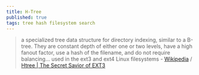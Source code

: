 ```yaml
---
title: H-Tree
published: true
tags: tree hash filesystem search
---
```

> a specialized tree data structure for directory indexing, similar to a B-tree. They are constant depth of either one or two levels, have a high fanout factor, use a hash of the filename, and do not require balancing... used in the ext3 and ext4 Linux filesystems - [Wikipedia](https://en.wikipedia.org/wiki/HTree) / [Htree | The Secret Savior of EXT3](https://www.youtube.com/watch?v=K7DXzxCzOeY&list=WL&index=2)
